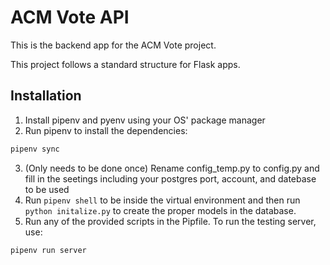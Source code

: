 # ACM Vote API

This is the backend app for the ACM Vote project.

This project follows a standard structure for Flask apps.

## Installation

1. Install pipenv and pyenv using your OS' package manager
2. Run pipenv to install the dependencies:
```bash
pipenv sync
```
3. (Only needs to be done once) Rename config_temp.py to config.py and fill in the seetings including your postgres port, account, and datebase to be used
4. Run `pipenv shell` to be inside the virtual environment and then run `python initalize.py` to create the proper models in the database.
5. Run any of the provided scripts in the Pipfile. To run the testing server, use:
```bash
pipenv run server
```
